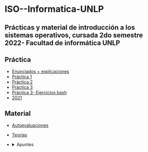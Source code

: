 # ISO--Informatica-UNLP
Prácticas y material de introducción a los sistemas operativos, cursada 2do semestre 2022- Facultad de informática UNLP
----
## Práctica ##
* [Enunciados + explicaciones](https://github.com/ssofiaavila/ISO--Informatica-UNLP/tree/main/Enunciados%20%2B%20explicaciones)
* [Práctica 1](https://github.com/ssofiaavila/ISO--Informatica-UNLP/blob/main/Pr%C3%A1cticas/Pr%C3%A1ctica%201.pdf)
* [Práctica 2](https://github.com/ssofiaavila/ISO--Informatica-UNLP/blob/main/Pr%C3%A1cticas/Pr%C3%A1ctica%202.pdf)
* [Práctica 3](https://github.com/ssofiaavila/ISO--Informatica-UNLP/blob/main/Pr%C3%A1cticas/Practica%203.pdf)
* [Práctica 3- Ejercicios bash](https://github.com/ssofiaavila/ISO--Informatica-UNLP/tree/main/Pr%C3%A1cticas/Ejercicios%20bash/Pr%C3%A1ctica%203)
* [2021](https://github.com/ssofiaavila/ISO--Informatica-UNLP/tree/main/Pr%C3%A1cticas/2021)

## Material ##
* [Autoevaluaciones](https://github.com/ssofiaavila/ISO--Informatica-UNLP/tree/main/Autoevaluaciones)
* [Teorías](https://github.com/ssofiaavila/ISO--Informatica-UNLP/tree/main/Teor%C3%ADas)
* <details>
  <summary> Apuntes </summary>
  
    * [Anexo arquitectura de computadoras](https://github.com/ssofiaavila/ISO--Informatica-UNLP/blob/main/Apuntes%20%2B%20resumenes/Anexo-%20Arquitectura%20de%20computadoras.pdf)
  * [Conceptos generales](https://github.com/ssofiaavila/ISO--Informatica-UNLP/blob/main/Apuntes%20%2B%20resumenes/Conceptos%20generales%20y%20aplicaciones.pdf)
  * [Práctica 1](https://github.com/ssofiaavila/ISO--Informatica-UNLP/blob/main/Apuntes%20%2B%20resumenes/Pr%C3%A1ctica%201-%20explicaci%C3%B3n.pdf)
  * [UEFI](https://github.com/ssofiaavila/ISO--Informatica-UNLP/blob/main/Apuntes%20%2B%20resumenes/UEFI.pdf)
  
  </details>

  
  
